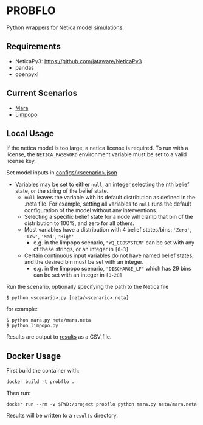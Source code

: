 # PROBFLO
Python wrappers for Netica model simulations.

## Requirements
- NeticaPy3: https://github.com/jataware/NeticaPy3
- pandas
- openpyxl

## Current Scenarios
- [Mara](docs/mara.md)
- [Limpopo](docs/limpopo.md)

## Local Usage
If the netica model is too large, a netica license is required. To run with a license, the `NETICA_PASSWORD` environment variable must be set to a valid license key.

Set model inputs in [configs/\<scenario>.json](configs/)
- Variables may be set to either `null`, an integer selecting the nth belief state, or the string of the belief state.
    - `null` leaves the variable with its default distribution as defined in the .neta file. For example, setting all variables to `null` runs the default configuration of the model without any interventions.
    - Selecting a specific belief state for a node will clamp that bin of the distribution to 100%, and zero for all others.
    - Most variables have a distribution with 4 belief states/bins: `'Zero'`, `'Low'`, `'Med'`, `'High'`
        - e.g. in the limpopo scenario, `"WQ_ECOSYSTEM"` can be set with any of these strings, or an integer in `[0-3]`
    - Certain continuous input variables do not have named belief states, and the desired bin must be set with an integer.
        - e.g. in the limpopo scenario, `"DISCHARGE_LF"` which has 29 bins can be set with an integer in `[0-28]`


Run the scenario, optionally specifying the path to the Netica file
```
$ python <scenario>.py [neta/<scenario>.neta]
```
for example:
```
$ python mara.py neta/mara.neta
$ python limpopo.py
```

Results are output to [results](results/) as a CSV file.


## Docker Usage

First build the container with:

```
docker build -t probflo .
```

Then run:

```
docker run --rm -v $PWD:/project probflo python mara.py neta/mara.neta
```

Results will be written to a `results` directory.

